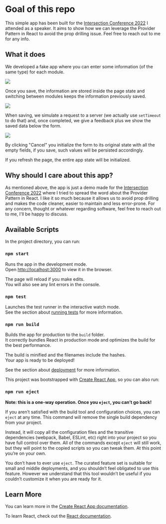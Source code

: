 # Goal of this repo

This simple app has been built for the [Intersection Conference 2022](https://www.intersection-conference.eu/schedule) I attended as a speaker.
It aims to show how we can leverage the Provider Pattern in React to avoid the prop drilling issue.
Feel free to reach out to me for any info.

## What it does

We developed a fake app where you can enter some information (of the same type) for each module.

![](https://i.imgur.com/WnNAwmZ.png)

Once you save, the information are stored inside the page state and switching between modules keeps the information previously saved.

![](https://i.imgur.com/l7Zwj3U.png)

When saving, we simulate a request to a server (we actually use `setTimeout` to do that) and, once completed, we give a feedback plus we show the saved data below the form.

![](https://i.imgur.com/boLBTfj.png)

By clicking "Cancel" you initialize the form to its original state with all the empty fields, if you save, such values will be persisted accordingly.

If you refresh the page, the entire app state will be initialized.

## Why should I care about this app?

As mentioned above, the app is just a demo made for the [Intersection Conference 2022](https://www.intersection-conference.eu/schedule) where I tried to spread the word about the Provider Pattern in React. I like it so much because it allows us to avoid prop drilling and makes the code cleaner, easier to maintain and less error-prone. For any concern, thought or whatever regarding software, feel free to reach out to me, I'll be happy to discuss.

## Available Scripts

In the project directory, you can run:

### `npm start`

Runs the app in the development mode.\
Open [http://localhost:3000](http://localhost:3000) to view it in the browser.

The page will reload if you make edits.\
You will also see any lint errors in the console.

### `npm test`

Launches the test runner in the interactive watch mode.\
See the section about [running tests](https://facebook.github.io/create-react-app/docs/running-tests) for more information.

### `npm run build`

Builds the app for production to the `build` folder.\
It correctly bundles React in production mode and optimizes the build for the best performance.

The build is minified and the filenames include the hashes.\
Your app is ready to be deployed!

See the section about [deployment](https://facebook.github.io/create-react-app/docs/deployment) for more information.

This project was bootstrapped with [Create React App](https://github.com/facebook/create-react-app), so you can also run:

### `npm run eject`

**Note: this is a one-way operation. Once you `eject`, you can’t go back!**

If you aren’t satisfied with the build tool and configuration choices, you can `eject` at any time. This command will remove the single build dependency from your project.

Instead, it will copy all the configuration files and the transitive dependencies (webpack, Babel, ESLint, etc) right into your project so you have full control over them. All of the commands except `eject` will still work, but they will point to the copied scripts so you can tweak them. At this point you’re on your own.

You don’t have to ever use `eject`. The curated feature set is suitable for small and middle deployments, and you shouldn’t feel obligated to use this feature. However we understand that this tool wouldn’t be useful if you couldn’t customize it when you are ready for it.

## Learn More

You can learn more in the [Create React App documentation](https://facebook.github.io/create-react-app/docs/getting-started).

To learn React, check out the [React documentation](https://reactjs.org/).
